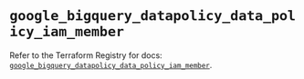 # `google_bigquery_datapolicy_data_policy_iam_member`

Refer to the Terraform Registry for docs: [`google_bigquery_datapolicy_data_policy_iam_member`](https://registry.terraform.io/providers/hashicorp/google-beta/6.8.0/docs/resources/google_bigquery_datapolicy_data_policy_iam_member).
